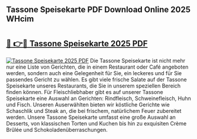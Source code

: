 ## Tassone Speisekarte PDF Download Online 2025 WHcim

# <h2><a href="http://gc5vxa.nevu.top/?p=Tassone+Speisekarte">🔗 👉🔴 Tassone Speisekarte 2025 PDF</a></h2>

[![Tassone Speisekarte 2025 PDF](https://i.imgur.com/dBaPXMq.png)](http://gc5vxa.nevu.top/?p=Tassone+Speisekarte)
Die Tassone Speisekarte ist nicht mehr nur eine Liste von Gerichten, die in einem Restaurant oder Café angeboten werden, sondern auch eine Gelegenheit für Sie, ein leckeres und für Sie passendes Gericht zu wählen. Es gibt viele frische Salate auf der Tassone Speisekarte unseres Restaurants, die Sie in unserem speziellen Bereich finden können. Für Fleischliebhaber gibt es auf unserer Tassone Speisekarte eine Auswahl an Gerichten: Rindfleisch, Schweinefleisch, Huhn und Fisch. Unseren Auserwählten bieten wir köstliche Gerichte wie Schaschlik und Steak an, die bei frischem, natürlichem Feuer zubereitet werden. Unsere Tassone Speisekarte umfasst eine große Auswahl an Desserts, von klassischen Torten und Kuchen bis hin zu exquisiten Crème Brûlée und Schokoladenüberraschungen.
